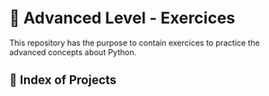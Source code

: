 <h1 align = "justify">🥉 Advanced Level - Exercices</h1>
<span>This repository has the purpose to contain exercices to practice the advanced concepts about Python.</span>

## 🥉 Index of Projects
